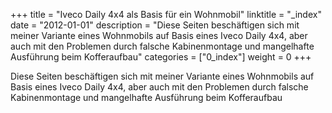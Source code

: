
+++
title 		= "Iveco Daily 4x4 als Basis für ein Wohnmobil"
linktitle   = "_index"
date 		= "2012-01-01"
description = "Diese Seiten beschäftigen sich mit meiner Variante eines Wohnmobils auf Basis eines Iveco Daily 4x4, aber auch mit den Problemen durch falsche Kabinenmontage und mangelhafte Ausführung beim Kofferaufbau"
categories  = ["0_index"]
weight      = 0
+++

Diese Seiten beschäftigen sich mit meiner Variante eines Wohnmobils auf Basis eines Iveco Daily 4x4, aber auch mit den Problemen durch falsche Kabinenmontage und mangelhafte Ausführung beim Kofferaufbau